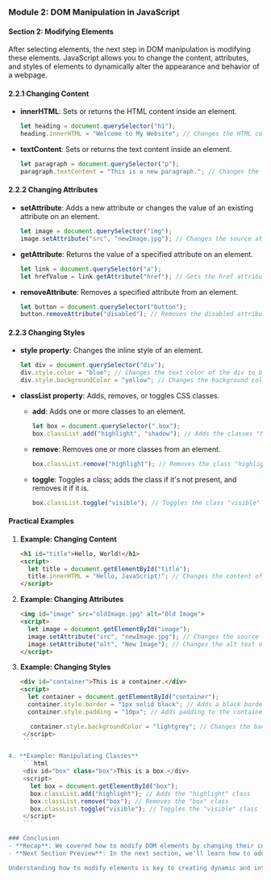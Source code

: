 ### Module 2: DOM Manipulation in JavaScript

#### Section 2: Modifying Elements

After selecting elements, the next step in DOM manipulation is modifying these elements. JavaScript allows you to change the content, attributes, and styles of elements to dynamically alter the appearance and behavior of a webpage.

#### 2.2.1 Changing Content

- **innerHTML**: Sets or returns the HTML content inside an element.
  ```javascript
  let heading = document.querySelector("h1");
  heading.innerHTML = "Welcome to My Website"; // Changes the HTML content of the heading
  ```

- **textContent**: Sets or returns the text content inside an element.
  ```javascript
  let paragraph = document.querySelector("p");
  paragraph.textContent = "This is a new paragraph."; // Changes the text content of the paragraph
  ```

#### 2.2.2 Changing Attributes

- **setAttribute**: Adds a new attribute or changes the value of an existing attribute on an element.
  ```javascript
  let image = document.querySelector("img");
  image.setAttribute("src", "newImage.jpg"); // Changes the source attribute of the image
  ```

- **getAttribute**: Returns the value of a specified attribute on an element.
  ```javascript
  let link = document.querySelector("a");
  let hrefValue = link.getAttribute("href"); // Gets the href attribute of the link
  ```

- **removeAttribute**: Removes a specified attribute from an element.
  ```javascript
  let button = document.querySelector("button");
  button.removeAttribute("disabled"); // Removes the disabled attribute from the button
  ```

#### 2.2.3 Changing Styles

- **style property**: Changes the inline style of an element.
  ```javascript
  let div = document.querySelector("div");
  div.style.color = "blue"; // Changes the text color of the div to blue
  div.style.backgroundColor = "yellow"; // Changes the background color of the div to yellow
  ```

- **classList property**: Adds, removes, or toggles CSS classes.
  - **add**: Adds one or more classes to an element.
    ```javascript
    let box = document.querySelector(".box");
    box.classList.add("highlight", "shadow"); // Adds the classes "highlight" and "shadow" to the box
    ```

  - **remove**: Removes one or more classes from an element.
    ```javascript
    box.classList.remove("highlight"); // Removes the class "highlight" from the box
    ```

  - **toggle**: Toggles a class; adds the class if it's not present, and removes it if it is.
    ```javascript
    box.classList.toggle("visible"); // Toggles the class "visible" on the box
    ```

#### Practical Examples

1. **Example: Changing Content**
    ```html
    <h1 id="title">Hello, World!</h1>
    <script>
      let title = document.getElementById("title");
      title.innerHTML = "Hello, JavaScript!"; // Changes the content of the heading
    </script>
    ```

2. **Example: Changing Attributes**
    ```html
    <img id="image" src="oldImage.jpg" alt="Old Image">
    <script>
      let image = document.getElementById("image");
      image.setAttribute("src", "newImage.jpg"); // Changes the source of the image
      image.setAttribute("alt", "New Image"); // Changes the alt text of the image
    </script>
    ```

3. **Example: Changing Styles**
    ```html
    <div id="container">This is a container.</div>
    <script>
      let container = document.getElementById("container");
      container.style.border = "1px solid black"; // Adds a black border to the container
      container.style.padding = "10px"; // Adds padding to the container
   

```javascript
      container.style.backgroundColor = "lightgrey"; // Changes the background color to light grey
    </script>
    ```

4. **Example: Manipulating Classes**
    ```html
    <div id="box" class="box">This is a box.</div>
    <script>
      let box = document.getElementById("box");
      box.classList.add("highlight"); // Adds the "highlight" class
      box.classList.remove("box"); // Removes the "box" class
      box.classList.toggle("visible"); // Toggles the "visible" class
    </script>
    ```

### Conclusion
- **Recap**: We covered how to modify DOM elements by changing their content, attributes, and styles. These methods allow you to dynamically alter the appearance and behavior of web pages.
- **Next Section Preview**: In the next section, we'll learn how to add and remove elements from the DOM, which is essential for creating dynamic and interactive web pages.

Understanding how to modify elements is key to creating dynamic and interactive web applications, enabling you to update the content and style of your web pages based on user interactions and other events.